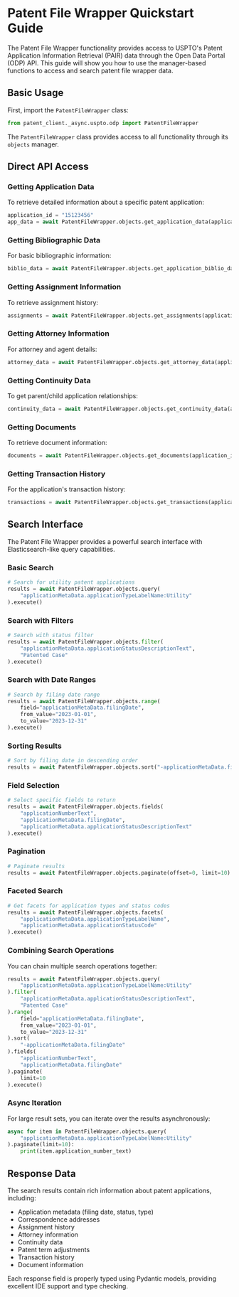 # Patent File Wrapper Quickstart Guide

The Patent File Wrapper functionality provides access to USPTO's Patent Application Information Retrieval (PAIR) data through the Open Data Portal (ODP) API. This guide will show you how to use the manager-based functions to access and search patent file wrapper data.

## Basic Usage

First, import the `PatentFileWrapper` class:

```python
from patent_client._async.uspto.odp import PatentFileWrapper
```

The `PatentFileWrapper` class provides access to all functionality through its `objects` manager.

## Direct API Access

### Getting Application Data

To retrieve detailed information about a specific patent application:

```python
application_id = "15123456"
app_data = await PatentFileWrapper.objects.get_application_data(application_id)
```

### Getting Bibliographic Data

For basic bibliographic information:

```python
biblio_data = await PatentFileWrapper.objects.get_application_biblio_data(application_id)
```

### Getting Assignment Information

To retrieve assignment history:

```python
assignments = await PatentFileWrapper.objects.get_assignments(application_id)
```

### Getting Attorney Information

For attorney and agent details:

```python
attorney_data = await PatentFileWrapper.objects.get_attorney_data(application_id)
```

### Getting Continuity Data

To get parent/child application relationships:

```python
continuity_data = await PatentFileWrapper.objects.get_continuity_data(application_id)
```

### Getting Documents

To retrieve document information:

```python
documents = await PatentFileWrapper.objects.get_documents(application_id)
```

### Getting Transaction History

For the application's transaction history:

```python
transactions = await PatentFileWrapper.objects.get_transactions(application_id)
```

## Search Interface

The Patent File Wrapper provides a powerful search interface with Elasticsearch-like query capabilities.

### Basic Search

```python
# Search for utility patent applications
results = await PatentFileWrapper.objects.query(
    "applicationMetaData.applicationTypeLabelName:Utility"
).execute()
```

### Search with Filters

```python
# Search with status filter
results = await PatentFileWrapper.objects.filter(
    "applicationMetaData.applicationStatusDescriptionText",
    "Patented Case"
).execute()
```

### Search with Date Ranges

```python
# Search by filing date range
results = await PatentFileWrapper.objects.range(
    field="applicationMetaData.filingDate",
    from_value="2023-01-01",
    to_value="2023-12-31"
).execute()
```

### Sorting Results

```python
# Sort by filing date in descending order
results = await PatentFileWrapper.objects.sort("-applicationMetaData.filingDate").execute()
```

### Field Selection

```python
# Select specific fields to return
results = await PatentFileWrapper.objects.fields(
    "applicationNumberText",
    "applicationMetaData.filingDate",
    "applicationMetaData.applicationStatusDescriptionText"
).execute()
```

### Pagination

```python
# Paginate results
results = await PatentFileWrapper.objects.paginate(offset=0, limit=10).execute()
```

### Faceted Search

```python
# Get facets for application types and status codes
results = await PatentFileWrapper.objects.facets(
    "applicationMetaData.applicationTypeLabelName",
    "applicationMetaData.applicationStatusCode"
).execute()
```

### Combining Search Operations

You can chain multiple search operations together:

```python
results = await PatentFileWrapper.objects.query(
    "applicationMetaData.applicationTypeLabelName:Utility"
).filter(
    "applicationMetaData.applicationStatusDescriptionText",
    "Patented Case"
).range(
    field="applicationMetaData.filingDate",
    from_value="2023-01-01",
    to_value="2023-12-31"
).sort(
    "-applicationMetaData.filingDate"
).fields(
    "applicationNumberText",
    "applicationMetaData.filingDate"
).paginate(
    limit=10
).execute()
```

### Async Iteration

For large result sets, you can iterate over the results asynchronously:

```python
async for item in PatentFileWrapper.objects.query(
    "applicationMetaData.applicationTypeLabelName:Utility"
).paginate(limit=10):
    print(item.application_number_text)
```

## Response Data

The search results contain rich information about patent applications, including:

- Application metadata (filing date, status, type)
- Correspondence addresses
- Assignment history
- Attorney information
- Continuity data
- Patent term adjustments
- Transaction history
- Document information

Each response field is properly typed using Pydantic models, providing excellent IDE support and type checking. 